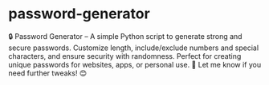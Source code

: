 # password-generator
🔒 Password Generator – A simple Python script to generate strong and secure passwords. Customize length, include/exclude numbers and special characters, and ensure security with randomness. Perfect for creating unique passwords for websites, apps, or personal use. 🚀  Let me know if you need further tweaks! 😊
